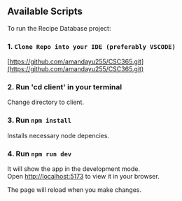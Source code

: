 ## Available Scripts

To run the Recipe Database project:

### 1. `Clone Repo into your IDE (preferably VSCODE)`

[https://github.com/amandayu255/CSC365.git](https://github.com/amandayu255/CSC365.git)

### 2. Run 'cd client' in your terminal

Change directory to client.

### 3. Run `npm install`

Installs necessary node depencies.

### 4. Run `npm run dev`

It will show the app in the development mode.\
Open [http://localhost:5173](http://localhost:5173) to view it in your browser.

The page will reload when you make changes.
